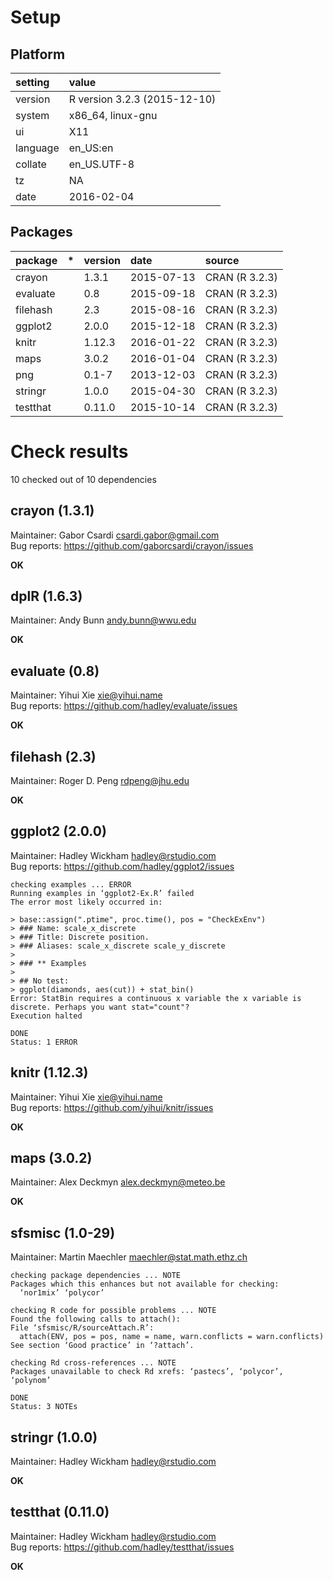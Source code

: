 # Setup

## Platform

|setting  |value                        |
|:--------|:----------------------------|
|version  |R version 3.2.3 (2015-12-10) |
|system   |x86_64, linux-gnu            |
|ui       |X11                          |
|language |en_US:en                     |
|collate  |en_US.UTF-8                  |
|tz       |NA                           |
|date     |2016-02-04                   |

## Packages

|package  |*  |version |date       |source         |
|:--------|:--|:-------|:----------|:--------------|
|crayon   |   |1.3.1   |2015-07-13 |CRAN (R 3.2.3) |
|evaluate |   |0.8     |2015-09-18 |CRAN (R 3.2.3) |
|filehash |   |2.3     |2015-08-16 |CRAN (R 3.2.3) |
|ggplot2  |   |2.0.0   |2015-12-18 |CRAN (R 3.2.3) |
|knitr    |   |1.12.3  |2016-01-22 |CRAN (R 3.2.3) |
|maps     |   |3.0.2   |2016-01-04 |CRAN (R 3.2.3) |
|png      |   |0.1-7   |2013-12-03 |CRAN (R 3.2.3) |
|stringr  |   |1.0.0   |2015-04-30 |CRAN (R 3.2.3) |
|testthat |   |0.11.0  |2015-10-14 |CRAN (R 3.2.3) |

# Check results
10 checked out of 10 dependencies 

## crayon (1.3.1)
Maintainer: Gabor Csardi <csardi.gabor@gmail.com>  
Bug reports: https://github.com/gaborcsardi/crayon/issues

__OK__

## dplR (1.6.3)
Maintainer: Andy Bunn <andy.bunn@wwu.edu>

__OK__

## evaluate (0.8)
Maintainer: Yihui Xie <xie@yihui.name>  
Bug reports: https://github.com/hadley/evaluate/issues

__OK__

## filehash (2.3)
Maintainer: Roger D. Peng <rdpeng@jhu.edu>

__OK__

## ggplot2 (2.0.0)
Maintainer: Hadley Wickham <hadley@rstudio.com>  
Bug reports: https://github.com/hadley/ggplot2/issues

```
checking examples ... ERROR
Running examples in ‘ggplot2-Ex.R’ failed
The error most likely occurred in:

> base::assign(".ptime", proc.time(), pos = "CheckExEnv")
> ### Name: scale_x_discrete
> ### Title: Discrete position.
> ### Aliases: scale_x_discrete scale_y_discrete
> 
> ### ** Examples
> 
> ## No test: 
> ggplot(diamonds, aes(cut)) + stat_bin()
Error: StatBin requires a continuous x variable the x variable is discrete. Perhaps you want stat="count"?
Execution halted
```
```
DONE
Status: 1 ERROR
```

## knitr (1.12.3)
Maintainer: Yihui Xie <xie@yihui.name>  
Bug reports: https://github.com/yihui/knitr/issues

__OK__

## maps (3.0.2)
Maintainer: Alex Deckmyn <alex.deckmyn@meteo.be>

__OK__

## sfsmisc (1.0-29)
Maintainer: Martin Maechler <maechler@stat.math.ethz.ch>

```
checking package dependencies ... NOTE
Packages which this enhances but not available for checking:
  ‘nor1mix’ ‘polycor’
```
```
checking R code for possible problems ... NOTE
Found the following calls to attach():
File ‘sfsmisc/R/sourceAttach.R’:
  attach(ENV, pos = pos, name = name, warn.conflicts = warn.conflicts)
See section ‘Good practice’ in ‘?attach’.
```
```
checking Rd cross-references ... NOTE
Packages unavailable to check Rd xrefs: ‘pastecs’, ‘polycor’, ‘polynom’
```
```
DONE
Status: 3 NOTEs
```

## stringr (1.0.0)
Maintainer: Hadley Wickham <hadley@rstudio.com>

__OK__

## testthat (0.11.0)
Maintainer: Hadley Wickham <hadley@rstudio.com>  
Bug reports: https://github.com/hadley/testthat/issues

__OK__

